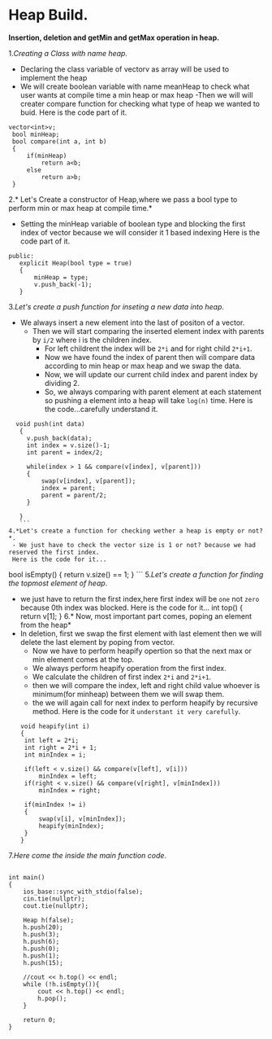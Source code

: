 # Heap Build.
**Insertion, deletion and getMin and getMax operation in heap.**

1.*Creating a Class with name heap.*
 - Declaring the class variable of vector<int>v as array will be used to implement the heap
  - We will create boolean variable with name meanHeap to check what user wants at compile time a min heap or max heap
   -Then we will will creater compare function for checking what type of heap we wanted to buid.
    Here is the code part of it.
   ```
  vector<int>v;
    bool minHeap;
    bool compare(int a, int b)
    {
        if(minHeap)
            return a<b;
        else
            return a>b;
    }
  ```
 2.* Let's Create a constructor of Heap,where we pass a bool type to perform min or max heap at compile time.*
   - Setting the minHeap variable of boolean type and blocking the first index of vector because we will consider it 1 based indexing
  Here is the code part of it.
 ```
 public:
    explicit Heap(bool type = true)
    {
        minHeap = type;
        v.push_back(-1);
    }
 ```
3.*Let's create a push function for inseting a new data into heap*.
  - We always insert a new element into the last of positon of a vector.
    - Then we will start comparing the inserted element index with parents by `i/2` where i is the children index.
      - For left childrent the index will be `2*i` and for right child `2*i+1`.
       - Now we have found the index of parent then will compare data according to min heap or max heap and we swap the data.
        - Now, we will update our current child index and parent index by dividing 2.
         - So, we always comparing with parent element at each statement so pushing a element into a heap will take `log(n)` time.
   Here is the code...carefully understand it.
 ```
   void push(int data)
    {
      v.push_back(data);
      int index = v.size()-1;
      int parent = index/2;

      while(index > 1 && compare(v[index], v[parent]))
      {
          swap(v[index], v[parent]);
          index = parent;
          parent = parent/2;
      }

    }
    ```
4.*Let's create a function for checking wether a heap is empty or not?*.
  - We just have to check the vector size is 1 or not? because we had reserved the first index.
  Here is the code for it...
  ```
   bool isEmpty()
    {
        return v.size() == 1;
    }
    ```
5.*Let's create a function for finding the topmost element of heap*.
 - we just have to return the first index,here first index will be `one` not `zero` because 0th index was blocked.
 Here is the code for it...
  int top()
    {
        return v[1];
    }
6.* Now, most important part comes, poping an element from the heap*
  - In deletion, first we swap the first element with last element then we will delete the last element by poping from vector.
    - Now we have to perform heapify opertion so that the next max or min element comes at the top.
    - We always perform heapify operation from the first index.
     - We calculate the children of first index `2*i` and `2*i+1`.
      - then we will compare the index, left and right child value whoever is minimum(for minheap) between them we will swap them.
       - the we will again call for next index to perform heapify by recursive method.
       Here is the code for it `understant it very carefully`.
       ```
       void heapify(int i)
    {
        int left = 2*i;
        int right = 2*i + 1;
        int minIndex = i;

        if(left < v.size() && compare(v[left], v[i]))
            minIndex = left;
        if(right < v.size() && compare(v[right], v[minIndex]))
            minIndex = right;

        if(minIndex != i)
        {
            swap(v[i], v[minIndex]);
            heapify(minIndex);
        }
    }
    ```
7.*Here come the inside the main function code*.
```

int main()
{
    ios_base::sync_with_stdio(false);
    cin.tie(nullptr);
    cout.tie(nullptr);

    Heap h(false);
    h.push(20);
    h.push(3);
    h.push(6);
    h.push(0);
    h.push(1);
    h.push(15);

    //cout << h.top() << endl;
    while (!h.isEmpty()){
        cout << h.top() << endl;
        h.pop();
    }

    return 0;
}
```
